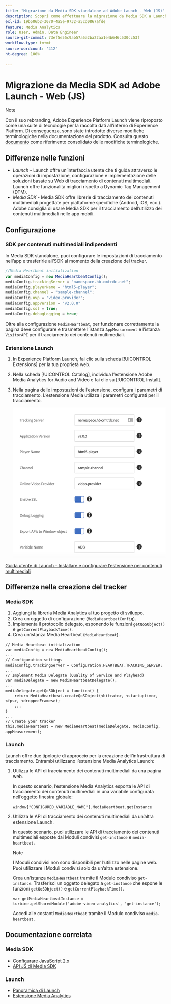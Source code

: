 ```yaml
---
title: "Migrazione da Media SDK standalone ad Adobe Launch - Web (JS)"
description: Scopri come effettuare la migrazione da Media SDK a Launch per JS.
exl-id: 19b506b2-3070-4a5e-9732-a5cd0867afde
feature: Media Analytics
role: User, Admin, Data Engineer
source-git-commit: 73ef5e55c9ab57a5a2ba22aa1e4b646c530cc53f
workflow-type: tm+mt
source-wordcount: '412'
ht-degree: 100%

---
```


# Migrazione da Media SDK ad Adobe Launch - Web (JS)

>[!NOTE]
>Con il suo rebranding, Adobe Experience Platform Launch viene riproposto come una suite di tecnologie per la raccolta dati all’interno di Experience Platform. Di conseguenza, sono state introdotte diverse modifiche terminologiche nella documentazione del prodotto. Consulta questo [documento](https://experienceleague.adobe.com/docs/experience-platform/tags/term-updates.html?lang=it) come riferimento consolidato delle modifiche terminologiche.

## Differenze nelle funzioni

* *Launch* - Launch offre un’interfaccia utente che ti guida attraverso le operazioni di impostazione, configurazione e implementazione delle soluzioni basate su Web di tracciamento di contenuti multimediali. Launch offre funzionalità migliori rispetto a Dynamic Tag Management (DTM).
* *Media SDK* - Media SDK offre librerie di tracciamento dei contenuti multimediali progettate per piattaforme specifiche (Android, iOS, ecc.). Adobe consiglia di usare Media SDK per il tracciamento dell’utilizzo dei contenuti multimediali nelle app mobili.

## Configurazione

### SDK per contenuti multimediali indipendenti

In Media SDK standalone, puoi configurare le impostazioni di tracciamento nell’app
e trasferirle all’SDK al momento della creazione del tracker.

```javascript
//Media Heartbeat initialization
var mediaConfig = new MediaHeartbeatConfig();
mediaConfig.trackingServer = "namespace.hb.omtrdc.net";
mediaConfig.playerName = "html5-player";
mediaConfig.channel = "sample-channel";
mediaConfig.ovp = "video-provider";
mediaConfig.appVersion = "v2.0.0"
mediaConfig.ssl = true;
mediaConfig.debugLogging = true;
```

Oltre alla configurazione `MediaHeartbeat`, per funzionare correttamente la pagina deve configurare e trasmettere
l’istanza `AppMeasurement` e l’istanza `VisitorAPI` per il tracciamento dei contenuti multimediali.

### Estensione Launch

1. In Experience Platform Launch, fai clic sulla scheda [!UICONTROL Extensions] per 
la tua proprietà web.
1. Nella scheda [!UICONTROL Catalog], individua l’estensione Adobe Media Analytics for Audio and
Video e fai clic su [!UICONTROL Install].
1. Nella pagina delle impostazioni dell’estensione, configura i parametri di tracciamento.
L’estensione Media utilizza i parametri configurati per il tracciamento.

   ![](assets/launch_config_js.png)

[Guida utente di Launch - Installare e configurare l’estensione per contenuti multimediali](https://experienceleague.adobe.com/docs/experience-platform/tags/extensions/adobe/media-analytics/overview.html?lang=it#install-and-configure-the-ma-extension)

## Differenze nella creazione del tracker

### Media SDK

1. Aggiungi la libreria Media Analytics al tuo progetto di sviluppo.
1. Crea un oggetto di configurazione (`MediaHeartbeatConfig`).
1. Implementa il protocollo delegato, esponendo le funzioni `getQoSObject()` e `getCurrentPlaybackTime()`.
1. Crea un’istanza Media Heartbeat (`MediaHeartbeat`).

```
// Media Heartbeat initialization
var mediaConfig = new MediaHeartbeatConfig();
...
// Configuration settings
mediaConfig.trackingServer = Configuration.HEARTBEAT.TRACKING_SERVER;
...
// Implement Media Delegate (Quality of Service and Playhead)
var mediaDelegate = new MediaHeartbeatDelegate();
...
mediaDelegate.getQoSObject = function() {
    return MediaHeartbeat.createQoSObject(<bitrate>, <startuptime>, <fps>, <droppedFrames>);
    ...
}
...
// Create your tracker
this.mediaHeartbeat = new MediaHeartbeat(mediaDelegate, mediaConfig, appMeasurement);
```

### Launch

Launch offre due tipologie di approccio per la creazione dell’infrastruttura di tracciamento. Entrambi utilizzano l’estensione Media Analytics Launch:

1. Utilizza le API di tracciamento dei contenuti multimediali da una pagina web.

   In questo scenario, l’estensione Media Analytics esporta le API di tracciamento dei contenuti multimediali in una variabile configurata nell’oggetto finestra globale:

   ```
   window["CONFIGURED_VARIABLE_NAME"].MediaHeartbeat.getInstance
   ```

1. Utilizza le API di tracciamento dei contenuti multimediali da un’altra estensione Launch.

   In questo scenario, puoi utilizzare le API di tracciamento dei contenuti multimediali esposte dai Moduli condivisi `get-instance` e `media-heartbeat`.

   >[!NOTE]
   >
   >I Moduli condivisi non sono disponibili per l’utilizzo nelle pagine web. Puoi utilizzare i Moduli condivisi solo da un’altra estensione.

   Crea un&#39;istanza `MediaHeartbeat` tramite il Modulo condiviso `get-instance`.
Trasferisci un oggetto delegato a `get-instance` che espone le funzioni `getQoSObject()` e `getCurrentPlaybackTime()`.

   ```
   var getMediaHeartbeatInstance =
   turbine.getSharedModule('adobe-video-analytics', 'get-instance');
   ```

   Accedi alle costanti `MediaHeartbeat` tramite il Modulo condiviso `media-heartbeat`.

## Documentazione correlata

### Media SDK

* [Configurare JavaScript 2.x](/help/legacy/media-sdk/setup/setup-javascript/set-up-js-2.md)
* [API JS di Media SDK](https://adobe-marketing-cloud.github.io/media-sdks/reference/javascript/MediaHeartbeat.html)

### Launch

* [Panoramica di Launch](https://experienceleague.adobe.com/docs/experience-platform/tags/home.html?lang=it)
* [Estensione Media Analytics](https://experienceleague.adobe.com/docs/experience-platform/tags/extensions/adobe/media-analytics/overview.html?lang=it)
